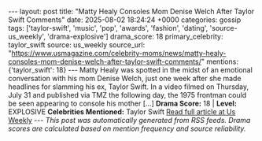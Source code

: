--- layout: post title: "Matty Healy Consoles Mom Denise Welch After Taylor Swift Comments" date: 2025-08-02 18:24:24 +0000 categories: gossip tags: ['taylor-swift', 'music', 'pop', 'awards', 'fashion', 'dating', 'source-us_weekly', 'drama-explosive'] drama_score: 18 primary_celebrity: taylor_swift source: us_weekly source_url: "https://www.usmagazine.com/celebrity-moms/news/matty-healy-consoles-mom-denise-welch-after-taylor-swift-comments/" mentions: {'taylor_swift': 18} --- Matty Healy was spotted in the midst of an emotional conversation with his mom Denise Welch, just one week after she made headlines for slamming his ex, Taylor Swift. In a video filmed on Thursday, July 31 and published via TMZ the following day, the 1975 frontman could be seen appearing to console his mother […] **Drama Score:** 18 | **Level:** EXPLOSIVE **Celebrities Mentioned:** Taylor Swift [Read full article at Us Weekly](https://www.usmagazine.com/celebrity-moms/news/matty-healy-consoles-mom-denise-welch-after-taylor-swift-comments/) --- *This post was automatically generated from RSS feeds. Drama scores are calculated based on mention frequency and source reliability.*